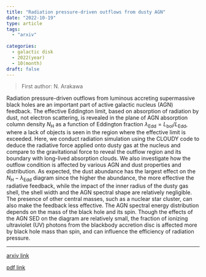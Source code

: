 ```yaml
---
title: "Radiation pressure-driven outflows from dusty AGN"
date: "2022-10-19"
type: article
tags:
  - "arxiv"
  
categories:
  - galactic disk
  - 2022(year)
  - 10(month)
draft: false
---
```

> First author: N. Arakawa

 Radiation pressure-driven outflows from luminous accreting supermassive black
holes are an important part of active galactic nucleus (AGN) feedback. The
effective Eddington limit, based on absorption of radiation by dust, not
electron scattering, is revealed in the plane of AGN absorption column density
$N_{\mathrm{H}}$ as a function of Eddington fraction $\lambda_{\mathrm{Edd}} =
L_{\mathrm{bol}}/L_{\mathrm{Edd}}$, where a lack of objects is seen in the
region where the effective limit is exceeded. Here, we conduct radiation
simulation using the CLOUDY code to deduce the radiative force applied onto
dusty gas at the nucleus and compare to the gravitational force to reveal the
outflow region and its boundary with long-lived absorption clouds. We also
investigate how the outflow condition is affected by various AGN and dust
properties and distribution. As expected, the dust abundance has the largest
effect on the $N_{\mathrm{H}} - \lambda_{\mathrm{Edd}}$ diagram since the
higher the abundance, the more effective the radiative feedback, while the
impact of the inner radius of the dusty gas shell, the shell width and the AGN
spectral shape are relatively negligible. The presence of other central masses,
such as a nuclear star cluster, can also make the feedback less effective. The
AGN spectral energy distribution depends on the mass of the black hole and its
spin. Though the effects of the AGN SED on the diagram are relatively small,
the fraction of ionizing ultraviolet (UV) photons from the blackbody accretion
disc is affected more by black hole mass than spin, and can influence the
efficiency of radiation pressure.

---
[arxiv link](http://arxiv.org/abs/2210.10598v1)

[pdf link](http://arxiv.org/pdf/2210.10598v1)